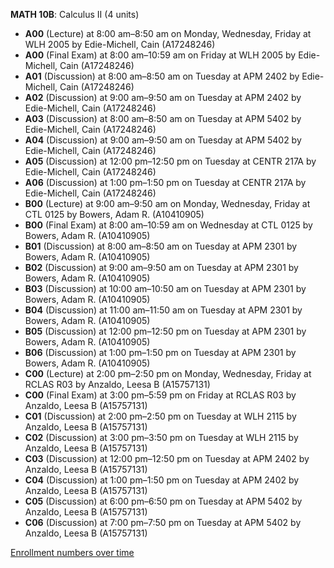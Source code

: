 **MATH 10B**: Calculus II (4 units)

- **A00** (Lecture) at 8:00 am–8:50 am on Monday, Wednesday, Friday at WLH 2005 by Edie-Michell, Cain (A17248246)
- **A00** (Final Exam) at 8:00 am–10:59 am on Friday at WLH 2005 by Edie-Michell, Cain (A17248246)
- **A01** (Discussion) at 8:00 am–8:50 am on Tuesday at APM 2402 by Edie-Michell, Cain (A17248246)
- **A02** (Discussion) at 9:00 am–9:50 am on Tuesday at APM 2402 by Edie-Michell, Cain (A17248246)
- **A03** (Discussion) at 8:00 am–8:50 am on Tuesday at APM 5402 by Edie-Michell, Cain (A17248246)
- **A04** (Discussion) at 9:00 am–9:50 am on Tuesday at APM 5402 by Edie-Michell, Cain (A17248246)
- **A05** (Discussion) at 12:00 pm–12:50 pm on Tuesday at CENTR 217A by Edie-Michell, Cain (A17248246)
- **A06** (Discussion) at 1:00 pm–1:50 pm on Tuesday at CENTR 217A by Edie-Michell, Cain (A17248246)
- **B00** (Lecture) at 9:00 am–9:50 am on Monday, Wednesday, Friday at CTL 0125 by Bowers, Adam R. (A10410905)
- **B00** (Final Exam) at 8:00 am–10:59 am on Wednesday at CTL 0125 by Bowers, Adam R. (A10410905)
- **B01** (Discussion) at 8:00 am–8:50 am on Tuesday at APM 2301 by Bowers, Adam R. (A10410905)
- **B02** (Discussion) at 9:00 am–9:50 am on Tuesday at APM 2301 by Bowers, Adam R. (A10410905)
- **B03** (Discussion) at 10:00 am–10:50 am on Tuesday at APM 2301 by Bowers, Adam R. (A10410905)
- **B04** (Discussion) at 11:00 am–11:50 am on Tuesday at APM 2301 by Bowers, Adam R. (A10410905)
- **B05** (Discussion) at 12:00 pm–12:50 pm on Tuesday at APM 2301 by Bowers, Adam R. (A10410905)
- **B06** (Discussion) at 1:00 pm–1:50 pm on Tuesday at APM 2301 by Bowers, Adam R. (A10410905)
- **C00** (Lecture) at 2:00 pm–2:50 pm on Monday, Wednesday, Friday at RCLAS R03 by Anzaldo, Leesa B (A15757131)
- **C00** (Final Exam) at 3:00 pm–5:59 pm on Friday at RCLAS R03 by Anzaldo, Leesa B (A15757131)
- **C01** (Discussion) at 2:00 pm–2:50 pm on Tuesday at WLH 2115 by Anzaldo, Leesa B (A15757131)
- **C02** (Discussion) at 3:00 pm–3:50 pm on Tuesday at WLH 2115 by Anzaldo, Leesa B (A15757131)
- **C03** (Discussion) at 12:00 pm–12:50 pm on Tuesday at APM 2402 by Anzaldo, Leesa B (A15757131)
- **C04** (Discussion) at 1:00 pm–1:50 pm on Tuesday at APM 2402 by Anzaldo, Leesa B (A15757131)
- **C05** (Discussion) at 6:00 pm–6:50 pm on Tuesday at APM 5402 by Anzaldo, Leesa B (A15757131)
- **C06** (Discussion) at 7:00 pm–7:50 pm on Tuesday at APM 5402 by Anzaldo, Leesa B (A15757131)

[Enrollment numbers over time](./MATH10B.tsv)
